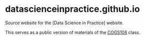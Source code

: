# datascienceinpractice.github.io

Source website for the [Data Science in Practice] website.

This serves as a public version of materials of the [COGS108](https://github.com/COGS108) class.
